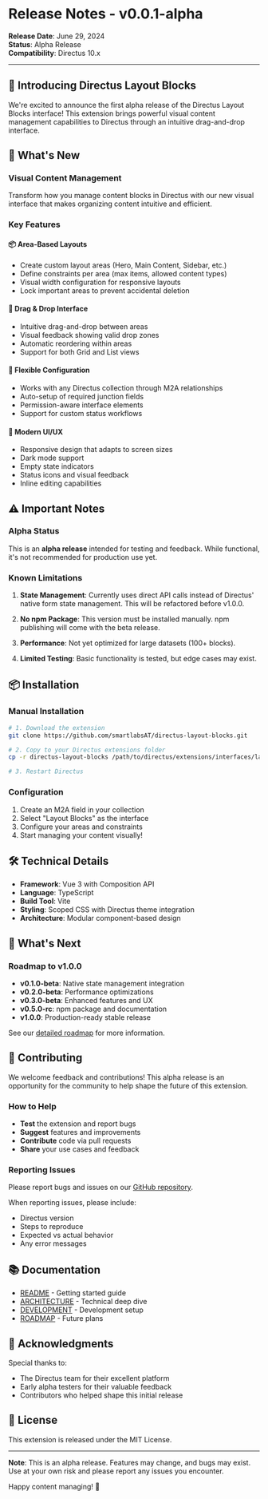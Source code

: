 # Release Notes - v0.0.1-alpha

**Release Date**: June 29, 2024  
**Status**: Alpha Release  
**Compatibility**: Directus 10.x

---

## 🎉 Introducing Directus Layout Blocks

We're excited to announce the first alpha release of the Directus Layout Blocks interface! This extension brings powerful visual content management capabilities to Directus through an intuitive drag-and-drop interface.

## 🚀 What's New

### Visual Content Management
Transform how you manage content blocks in Directus with our new visual interface that makes organizing content intuitive and efficient.

### Key Features

#### 📦 **Area-Based Layouts**
- Create custom layout areas (Hero, Main Content, Sidebar, etc.)
- Define constraints per area (max items, allowed content types)
- Visual width configuration for responsive layouts
- Lock important areas to prevent accidental deletion

#### 🎯 **Drag & Drop Interface**
- Intuitive drag-and-drop between areas
- Visual feedback showing valid drop zones
- Automatic reordering within areas
- Support for both Grid and List views

#### 🔧 **Flexible Configuration**
- Works with any Directus collection through M2A relationships
- Auto-setup of required junction fields
- Permission-aware interface elements
- Support for custom status workflows

#### 🎨 **Modern UI/UX**
- Responsive design that adapts to screen sizes
- Dark mode support
- Empty state indicators
- Status icons and visual feedback
- Inline editing capabilities

## ⚠️ Important Notes

### Alpha Status
This is an **alpha release** intended for testing and feedback. While functional, it's not recommended for production use yet.

### Known Limitations

1. **State Management**: Currently uses direct API calls instead of Directus' native form state management. This will be refactored before v1.0.0.

2. **No npm Package**: This version must be installed manually. npm publishing will come with the beta release.

3. **Performance**: Not yet optimized for large datasets (100+ blocks).

4. **Limited Testing**: Basic functionality is tested, but edge cases may exist.

## 📦 Installation

### Manual Installation

```bash
# 1. Download the extension
git clone https://github.com/smartlabsAT/directus-layout-blocks.git

# 2. Copy to your Directus extensions folder
cp -r directus-layout-blocks /path/to/directus/extensions/interfaces/layout-blocks

# 3. Restart Directus
```

### Configuration

1. Create an M2A field in your collection
2. Select "Layout Blocks" as the interface
3. Configure your areas and constraints
4. Start managing your content visually!

## 🛠️ Technical Details

- **Framework**: Vue 3 with Composition API
- **Language**: TypeScript
- **Build Tool**: Vite
- **Styling**: Scoped CSS with Directus theme integration
- **Architecture**: Modular component-based design

## 🔮 What's Next

### Roadmap to v1.0.0

- **v0.1.0-beta**: Native state management integration
- **v0.2.0-beta**: Performance optimizations
- **v0.3.0-beta**: Enhanced features and UX
- **v0.5.0-rc**: npm package and documentation
- **v1.0.0**: Production-ready stable release

See our [detailed roadmap](./ROADMAP.md) for more information.

## 🤝 Contributing

We welcome feedback and contributions! This alpha release is an opportunity for the community to help shape the future of this extension.

### How to Help

- **Test** the extension and report bugs
- **Suggest** features and improvements
- **Contribute** code via pull requests
- **Share** your use cases and feedback

### Reporting Issues

Please report bugs and issues on our [GitHub repository](https://github.com/smartlabsAT/directus-layout-blocks/issues).

When reporting issues, please include:
- Directus version
- Steps to reproduce
- Expected vs actual behavior
- Any error messages

## 📚 Documentation

- [README](./README.md) - Getting started guide
- [ARCHITECTURE](./ARCHITECTURE.md) - Technical deep dive
- [DEVELOPMENT](./DEVELOPMENT.md) - Development setup
- [ROADMAP](./ROADMAP.md) - Future plans

## 🙏 Acknowledgments

Special thanks to:
- The Directus team for their excellent platform
- Early alpha testers for their valuable feedback
- Contributors who helped shape this initial release

## 📝 License

This extension is released under the MIT License.

---

**Note**: This is an alpha release. Features may change, and bugs may exist. Use at your own risk and please report any issues you encounter.

Happy content managing! 🎨
